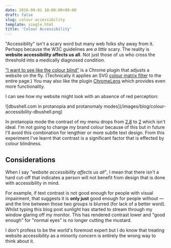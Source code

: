 ```yaml
---
date: 2016-09-01 10:00:00+00:00
draft: false
slug: colour-accessibility
template: single.html
title: 'Colour Accessibility'
---
```


"Accessiblity" isn't a scary word but many web folks shy away from it. Perhaps because the W3C guidelines are *a little* scary. The reality is **website accessibility affects us all**. Not just those of us who cross the threshold into a medically diagnosed condition.

["I want to see like the colour blind"](https://chrome.google.com/webstore/detail/i-want-to-see-like-the-co/jebeedfnielkcjlcokhiobodkjjpbjia) is a Chrome plugin that adjusts a website on the fly. (Technically it applies an SVG [colour matrix filter](https://developer.mozilla.org/en-US/docs/Web/SVG/Element/feColorMatrix) to the entire page.) You may also like the plugin [ChromeLens](http://chromelens.xyz/) which provides even more functionality.

I can see how my website might look with an absence of red perception:

<p class="post__image">![dbushell.com in protanopia and protanomaly modes](/images/blog/colour-accessibility-dbushell.png)</p>

In protanopia mode the contrast of my menu drops from [2.8](http://leaverou.github.io/contrast-ratio/#white-on-%23ff6680) to [2](http://leaverou.github.io/contrast-ratio/#white-on-%23bdbb7a) which isn't ideal. I'm not going to change my brand colour because of this but in future I'll avoid this combination for lengthier or more subtle text design. From this experiment I've learnt that contrast is a significant factor that is effected by colour blindness.

## Considerations

When I say *"website accessibility affects us all"*, I mean that there isn't a hard cut-off that indicates a person will not benefit from design that is done with accessibility in mind.

For example, if text contrast is not good enough for people with visual impairment, that suggests it is **only just** good enough for people without — and the line between those two groups is blurred (for lack of a better word). Whilst typing this blog post sunlight has started to stream through my window glaring off my monitor. This has rendered contrast lower and "good enough" for "normal eyes" is no longer cutting the mustard.

I don't profess to be the world's foremost expert but I do know that treating website accessibility as a minority concern is entirely the wrong way to think about it.
